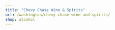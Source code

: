 ```yaml
---
title: "Chevy Chase Wine & Spirits"
url: /washington/chevy-chase-wine-and-spirits/
shop: alcohol
---
```

